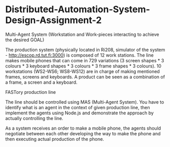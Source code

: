# Distributed-Automation-System-Design-Assignment-2
Multi-Agent System (Workstation and Work-pieces interacting to achieve the desired GOAL)

The production system (physically located in Ri208, simulator of the system - http://escop.rd.tut.fi:3000) is composed of 12 work stations. The line makes mobile phones that can come in 729 variations (3 screen shapes * 3 colours * 3 keyboard shapes * 3 colours * 3 frame shapes * 3 colours). 10 workstations (WS2-WS6; WS8-WS12) are in charge of making mentioned frames, screens and keyboards. A product can be seen as a combination of a frame, a screen and a keyboard.

FASTory production line

The line should be controlled using MAS (Multi-Agent System). You have to identify what is an agent in the context of given production line, then implement the agents using Node.js and demonstrate the approach by actually controlling the line.

As a system receives an order to make a mobile phone, the agents should negotiate between each other developing the way to make the phone and then executing actual production of the phone.
